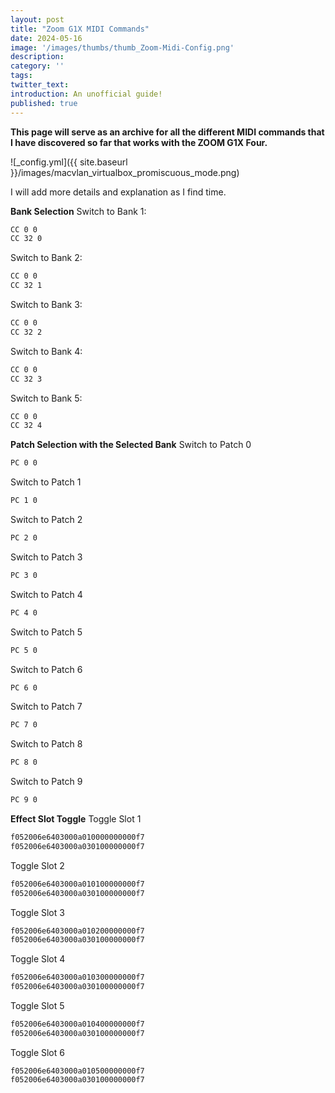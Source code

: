 ```yaml
---
layout: post
title: "Zoom G1X MIDI Commands"
date: 2024-05-16
image: '/images/thumbs/thumb_Zoom-Midi-Config.png'
description:
category: ''
tags:
twitter_text:
introduction: An unofficial guide!
published: true
---
```


**This page will serve as an archive for all the different MIDI commands that I have discovered so far that works with the ZOOM G1X Four.**
 
![_config.yml]({{ site.baseurl }}/images/macvlan_virtualbox_promiscuous_mode.png)

I will add more details and explanation as I find time. 

**Bank Selection**
Switch to Bank 1:
````bash
CC 0 0 
CC 32 0
````

Switch to Bank 2:
````bash
CC 0 0 
CC 32 1
````

Switch to Bank 3:
````bash
CC 0 0 
CC 32 2
````

Switch to Bank 4:
````bash
CC 0 0 
CC 32 3
````

Switch to Bank 5:
````bash
CC 0 0 
CC 32 4
````

**Patch Selection with the Selected Bank**
Switch to Patch 0
````bash
PC 0 0 
````

Switch to Patch 1
````bash
PC 1 0
````

Switch to Patch 2
````bash
PC 2 0
````

Switch to Patch 3
````bash
PC 3 0
````

Switch to Patch 4
````bash
PC 4 0
````

Switch to Patch 5
````bash
PC 5 0
````

Switch to Patch 6
````bash
PC 6 0
````

Switch to Patch 7
````bash
PC 7 0
````

Switch to Patch 8
````bash
PC 8 0
````

Switch to Patch 9
````bash
PC 9 0
````

**Effect Slot Toggle**
Toggle Slot 1
````bash
f052006e6403000a010000000000f7
f052006e6403000a030100000000f7
````

Toggle Slot 2
````bash
f052006e6403000a010100000000f7
f052006e6403000a030100000000f7
````

Toggle Slot 3
````bash
f052006e6403000a010200000000f7
f052006e6403000a030100000000f7
````

Toggle Slot 4
````bash
f052006e6403000a010300000000f7
f052006e6403000a030100000000f7
````

Toggle Slot 5
````bash
f052006e6403000a010400000000f7
f052006e6403000a030100000000f7
````

Toggle Slot 6
````
f052006e6403000a010500000000f7
f052006e6403000a030100000000f7
````

